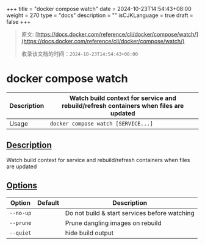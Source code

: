 +++
title = "docker compose watch"
date = 2024-10-23T14:54:43+08:00
weight = 270
type = "docs"
description = ""
isCJKLanguage = true
draft = false
+++

> 原文: [https://docs.docker.com/reference/cli/docker/compose/watch/](https://docs.docker.com/reference/cli/docker/compose/watch/)
>
> 收录该文档的时间：`2024-10-23T14:54:43+08:00`

# docker compose watch

| Description | Watch build context for service and rebuild/refresh containers when files are updated |
| :---------- | ------------------------------------------------------------ |
| Usage       | `docker compose watch [SERVICE...]`                          |

## [Description](https://docs.docker.com/reference/cli/docker/compose/watch/#description)

Watch build context for service and rebuild/refresh containers when files are updated

## [Options](https://docs.docker.com/reference/cli/docker/compose/watch/#options)

| Option    | Default | Description                                   |
| --------- | ------- | --------------------------------------------- |
| `--no-up` |         | Do not build & start services before watching |
| `--prune` |         | Prune dangling images on rebuild              |
| `--quiet` |         | hide build output                             |

